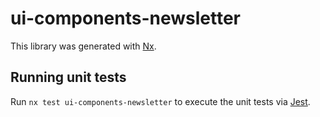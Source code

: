 # ui-components-newsletter

This library was generated with [Nx](https://nx.dev).

## Running unit tests

Run `nx test ui-components-newsletter` to execute the unit tests via [Jest](https://jestjs.io).
